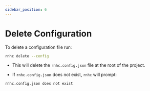 ```yaml
---
sidebar_position: 6
---
```


# Delete Configuration

To delete a configuration file run:

```sh
rnhc delete --config
```

- This will delete the `rnhc.config.json` file at the root of the project.

- If `rnhc.config.json` does not exist, `rnhc` will prompt:

```sh
rnhc.config.json does not exist
```
